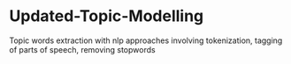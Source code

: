 # Updated-Topic-Modelling
Topic words extraction with nlp approaches involving tokenization, tagging of parts of speech, removing stopwords 
